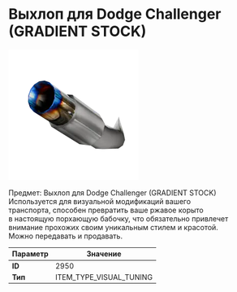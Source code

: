 # Выхлоп для Dodge Challenger (GRADIENT STOCK)

![Item Image](../img/2950.webp?raw=true)

Предмет: Выхлоп для Dodge Challenger (GRADIENT STOCK)<br>Используется для визуальной модификаций вашего<br>транспорта, способен превратить ваше ржавое корыто<br>в настоящую порхающую бабочку, что обязательно привлечет<br>внимание прохожих своим уникальным стилем и красотой.<br>Можно передавать и продавать.


| Параметр | Значение |
|----------|----------|
| **ID** | 2950 |
| **Тип** | ITEM_TYPE_VISUAL_TUNING |


